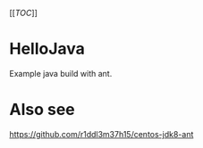 [[_TOC_]]

# HelloJava

Example java build with ant.

# Also see

https://github.com/r1ddl3m37h15/centos-jdk8-ant